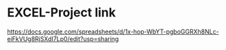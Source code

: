 # EXCEL-Project link
https://docs.google.com/spreadsheets/d/1x-hop-WbYT-pgboGGRXh8NLc-eiFkVUg8RjSXdI7Lp0/edit?usp=sharing
